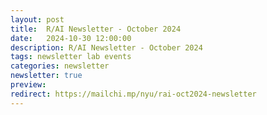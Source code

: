```yaml
---
layout: post
title:  R/AI Newsletter - October 2024
date:   2024-10-30 12:00:00
description: R/AI Newsletter - October 2024
tags: newsletter lab events
categories: newsletter
newsletter: true
preview: 
redirect: https://mailchi.mp/nyu/rai-oct2024-newsletter
---
```

